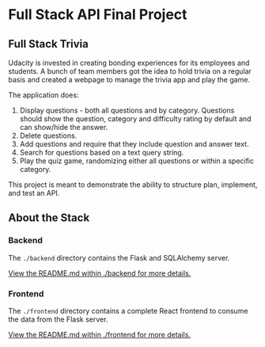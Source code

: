 # Full Stack API Final Project

## Full Stack Trivia

Udacity is invested in creating bonding experiences for its employees and students. A bunch of team members got the idea to hold trivia on a regular basis and created a  webpage to manage the trivia app and play the game. 

The application does:

1) Display questions - both all questions and by category. Questions should show the question, category and difficulty rating by default and can show/hide the answer. 
2) Delete questions.
3) Add questions and require that they include question and answer text.
4) Search for questions based on a text query string.
5) Play the quiz game, randomizing either all questions or within a specific category. 

This project is meant to demonstrate the ability to structure plan, implement, and test an API. 

## About the Stack

### Backend

The `./backend` directory contains the Flask and SQLAlchemy server.

[View the README.md within ./backend for more details.](./backend/README.md)


### Frontend

The `./frontend` directory contains a complete React frontend to consume the data from the Flask server.

[View the README.md within ./frontend for more details.](./frontend/README.md)
